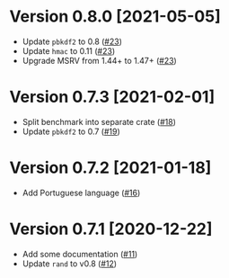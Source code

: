 # Version 0.8.0 [2021-05-05]

- Update `pbkdf2` to 0.8 ([#23])
- Update `hmac` to 0.11 ([#23])
- Upgrade MSRV from 1.44+ to 1.47+ ([#23])

[#23]: https://github.com/koushiro/bip0039-rs/pull/23

# Version 0.7.3 [2021-02-01]

- Split benchmark into separate crate ([#18]) 
- Update `pbkdf2` to 0.7 ([#19])

[#18]: https://github.com/koushiro/bip0039-rs/pull/18
[#19]: https://github.com/koushiro/bip0039-rs/pull/19

# Version 0.7.2 [2021-01-18]

- Add Portuguese language ([#16])

[#16]: https://github.com/koushiro/bip0039-rs/pull/16

# Version 0.7.1 [2020-12-22]

- Add some documentation ([#11](https://github.com/koushiro/bip0039-rs/pull/11))
- Update `rand` to v0.8 ([#12](https://github.com/koushiro/bip0039-rs/pull/12))

[#11]: https://github.com/koushiro/bip0039-rs/pull/11
[#12]: https://github.com/koushiro/bip0039-rs/pull/12
